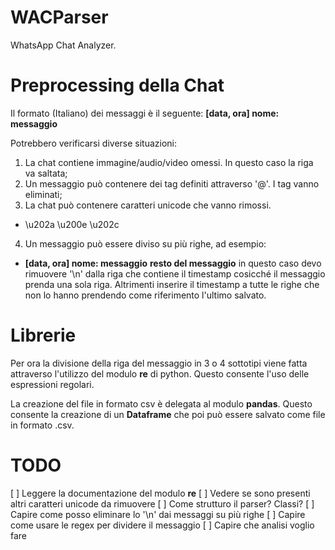 # WACParser

WhatsApp Chat Analyzer.

# Preprocessing della Chat
Il formato (Italiano) dei messaggi è il seguente:
**[data, ora] nome: messaggio**

Potrebbero verificarsi diverse situazioni:
1. La chat contiene immagine/audio/video omessi. In questo caso la riga va saltata;
2. Un messaggio può contenere dei tag definiti attraverso '@'. I tag vanno eliminati;
3. La chat può contenere caratteri unicode che vanno rimossi.
  - \u202a \u200e \u202c
4. Un messaggio può essere diviso su più righe, ad esempio:
  - **[data, ora] nome: messaggio**
    **resto del messaggio**
    in questo caso devo rimuovere '\n' dalla riga che contiene il timestamp
    cosicché il messaggio prenda una sola riga. Altrimenti inserire il timestamp
    a tutte le righe che non lo hanno prendendo come riferimento l'ultimo salvato.

# Librerie
Per ora la divisione della riga del messaggio in 3 o 4 sottotipi viene fatta 
attraverso l'utilizzo del modulo **re** di python. Questo consente l'uso delle
espressioni regolari.

La creazione del file in formato csv è delegata al modulo **pandas**. Questo 
consente la creazione di un **Dataframe** che poi può essere salvato come file
in formato .csv.

# TODO
[ ] Leggere la documentazione del modulo **re**
[ ] Vedere se sono presenti altri caratteri unicode da rimuovere
[ ] Come strutturo il parser? Classi?
[ ] Capire come posso eliminare lo '\n' dai messaggi su più righe
[ ] Capire come usare le regex per dividere il messaggio
[ ] Capire che analisi voglio fare
